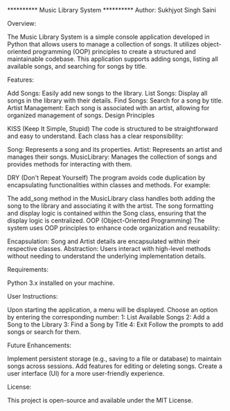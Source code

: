 ********** Music Library System **********
Author: Sukhjyot Singh Saini

Overview:

The Music Library System is a simple console application developed in Python that allows users to manage a collection of songs. It utilizes object-oriented programming (OOP) principles to create a structured and maintainable codebase. This application supports adding songs, listing all available songs, and searching for songs by title.

Features:

Add Songs: Easily add new songs to the library.
List Songs: Display all songs in the library with their details.
Find Songs: Search for a song by title.
Artist Management: Each song is associated with an artist, allowing for organized management of songs.
Design Principles

KISS (Keep It Simple, Stupid)
The code is structured to be straightforward and easy to understand. Each class has a clear responsibility:

Song: Represents a song and its properties.
Artist: Represents an artist and manages their songs.
MusicLibrary: Manages the collection of songs and provides methods for interacting with them.

DRY (Don't Repeat Yourself)
The program avoids code duplication by encapsulating functionalities within classes and methods. For example:

The add_song method in the MusicLibrary class handles both adding the song to the library and associating it with the artist.
The song formatting and display logic is contained within the Song class, ensuring that the display logic is centralized.
OOP (Object-Oriented Programming)
The system uses OOP principles to enhance code organization and reusability:

Encapsulation: Song and Artist details are encapsulated within their respective classes.
Abstraction: Users interact with high-level methods without needing to understand the underlying implementation details.

Requirements:

Python 3.x installed on your machine.

User Instructions: 

Upon starting the application, a menu will be displayed.
Choose an option by entering the corresponding number:
1: List Available Songs
2: Add a Song to the Library
3: Find a Song by Title
4: Exit
Follow the prompts to add songs or search for them.

Future Enhancements:

Implement persistent storage (e.g., saving to a file or database) to maintain songs across sessions.
Add features for editing or deleting songs.
Create a user interface (UI) for a more user-friendly experience.


License:

This project is open-source and available under the MIT License.